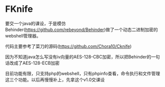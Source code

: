# FKnife
要交一个java的课设，于是模仿Behinder(https://github.com/rebeyond/Behinder)做了一个动态二进制加密的webshell管理器。

代码主要参考了菜刀的源码(https://github.com/Chora10/Cknife)

因为不知道java怎么写没有iv向量的AES-128-CBC加密，所以把Behinder的一句话改成了AES-128-ECB加密

目前功能有限，只支持php的webshell，只有phpinfo查看，命令执行和文件管理这三个功能。以后再慢慢补上，先拿这个v1.0交课设